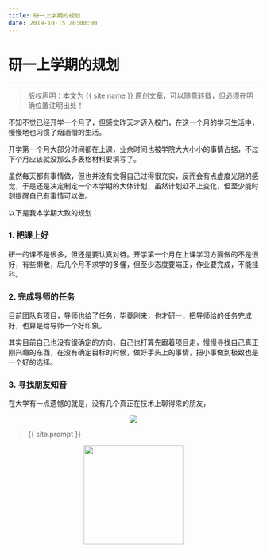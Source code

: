 ```yaml
---
title: 研一上学期的规划
date: 2019-10-15 20:00:00
---
```

# 研一上学期的规划
***
> 版权声明：本文为 {{ site.name }} 原创文章，可以随意转载，但必须在明确位置注明出处！


不知不觉已经开学一个月了，但感觉昨天才迈入校门，在这一个月的学习生活中，慢慢地也习惯了烟酒僧的生活。

开学第一个月大部分时间都在上课，业余时间也被学院大大小小的事情占据，不过下个月应该就没那么多表格材料要填写了。

虽然每天都有事情做，但也并没有觉得自己过得很充实，反而会有点虚度光阴的感觉，于是还是决定制定一个本学期的大体计划，虽然计划赶不上变化，但至少能时刻提醒自己有事情可以做。

以下是我本学期大致的规划：

### 1. 把课上好
研一的课不是很多，但还是要认真对待。开学第一个月在上课学习方面做的不是很好，有些懒散，后几个月不求学的多懂，但至少态度要端正，作业要完成，不能挂科。

### 2. 完成导师的任务
目前团队有项目，导师也给了任务，毕竟刚来，也才研一，把导师给的任务完成好，也算是给导师一个好印象。

其实目前自己也没有很确定的方向，自己也打算先跟着项目走，慢慢寻找自己真正刚兴趣的东西，在没有确定目标的时候，做好手头上的事情，把小事做到极致也是一个好的选择。

### 3. 寻找朋友知音
在大学有一点遗憾的就是，没有几个真正在技术上聊得来的朋友，

































<div  align="center">
<img src="{{ site.url }}/images/xxx/xxx.png"/>
</div>

> {{ site.prompt }}

<div  align="center">
<img src="{{ site.url }}/images/wechart.jpg" width = "200" height = "200"/>